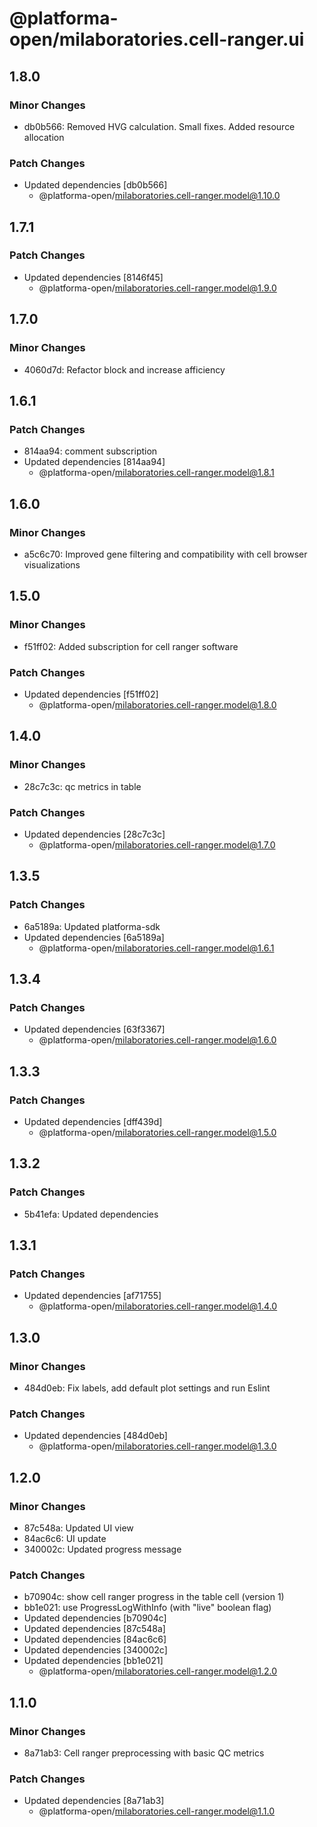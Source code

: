 # @platforma-open/milaboratories.cell-ranger.ui

## 1.8.0

### Minor Changes

- db0b566: Removed HVG calculation. Small fixes. Added resource allocation

### Patch Changes

- Updated dependencies [db0b566]
  - @platforma-open/milaboratories.cell-ranger.model@1.10.0

## 1.7.1

### Patch Changes

- Updated dependencies [8146f45]
  - @platforma-open/milaboratories.cell-ranger.model@1.9.0

## 1.7.0

### Minor Changes

- 4060d7d: Refactor block and increase afficiency

## 1.6.1

### Patch Changes

- 814aa94: comment subscription
- Updated dependencies [814aa94]
  - @platforma-open/milaboratories.cell-ranger.model@1.8.1

## 1.6.0

### Minor Changes

- a5c6c70: Improved gene filtering and compatibility with cell browser visualizations

## 1.5.0

### Minor Changes

- f51ff02: Added subscription for cell ranger software

### Patch Changes

- Updated dependencies [f51ff02]
  - @platforma-open/milaboratories.cell-ranger.model@1.8.0

## 1.4.0

### Minor Changes

- 28c7c3c: qc metrics in table

### Patch Changes

- Updated dependencies [28c7c3c]
  - @platforma-open/milaboratories.cell-ranger.model@1.7.0

## 1.3.5

### Patch Changes

- 6a5189a: Updated platforma-sdk
- Updated dependencies [6a5189a]
  - @platforma-open/milaboratories.cell-ranger.model@1.6.1

## 1.3.4

### Patch Changes

- Updated dependencies [63f3367]
  - @platforma-open/milaboratories.cell-ranger.model@1.6.0

## 1.3.3

### Patch Changes

- Updated dependencies [dff439d]
  - @platforma-open/milaboratories.cell-ranger.model@1.5.0

## 1.3.2

### Patch Changes

- 5b41efa: Updated dependencies

## 1.3.1

### Patch Changes

- Updated dependencies [af71755]
  - @platforma-open/milaboratories.cell-ranger.model@1.4.0

## 1.3.0

### Minor Changes

- 484d0eb: Fix labels, add default plot settings and run Eslint

### Patch Changes

- Updated dependencies [484d0eb]
  - @platforma-open/milaboratories.cell-ranger.model@1.3.0

## 1.2.0

### Minor Changes

- 87c548a: Updated UI view
- 84ac6c6: UI update
- 340002c: Updated progress message

### Patch Changes

- b70904c: show cell ranger progress in the table cell (version 1)
- bb1e021: use ProgressLogWithInfo (with "live" boolean flag)
- Updated dependencies [b70904c]
- Updated dependencies [87c548a]
- Updated dependencies [84ac6c6]
- Updated dependencies [340002c]
- Updated dependencies [bb1e021]
  - @platforma-open/milaboratories.cell-ranger.model@1.2.0

## 1.1.0

### Minor Changes

- 8a71ab3: Cell ranger preprocessing with basic QC metrics

### Patch Changes

- Updated dependencies [8a71ab3]
  - @platforma-open/milaboratories.cell-ranger.model@1.1.0
